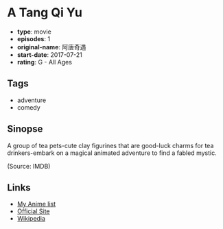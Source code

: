 # A Tang Qi Yu

-   **type**: movie
-   **episodes**: 1
-   **original-name**: 阿唐奇遇
-   **start-date**: 2017-07-21
-   **rating**: G - All Ages

## Tags

-   adventure
-   comedy

## Sinopse

A group of tea pets-cute clay figurines that are good-luck charms for tea drinkers-embark on a magical animated adventure to find a fabled mystic.

(Source: IMDB)

## Links

-   [My Anime list](https://myanimelist.net/anime/37180/A_Tang_Qi_Yu)
-   [Official Site](http://www.zhuiguang.com/?cat=20)
-   [Wikipedia](https://en.wikipedia.org/wiki/Tea_pet#In_popular_culture)
